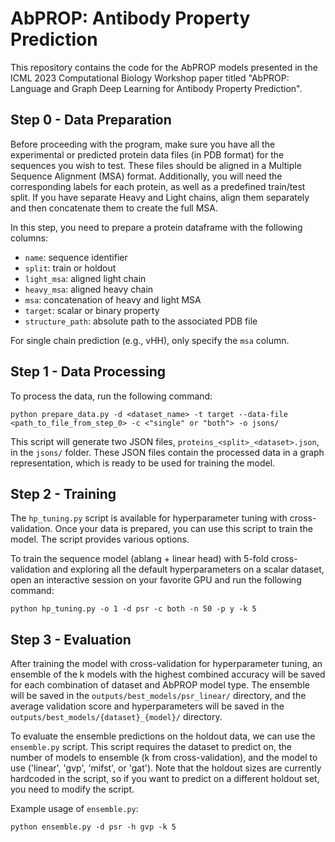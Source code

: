 # AbPROP: Antibody Property Prediction

This repository contains the code for the AbPROP models presented in the ICML 2023 Computational Biology Workshop paper titled "AbPROP: Language and Graph Deep Learning for Antibody Property Prediction".

## Step 0 - Data Preparation

Before proceeding with the program, make sure you have all the experimental or predicted protein data files (in PDB format) for the sequences you wish to test. These files should be aligned in a Multiple Sequence Alignment (MSA) format. Additionally, you will need the corresponding labels for each protein, as well as a predefined train/test split. If you have separate Heavy and Light chains, align them separately and then concatenate them to create the full MSA.

In this step, you need to prepare a protein dataframe with the following columns:

- `name`: sequence identifier
- `split`: train or holdout
- `light_msa`: aligned light chain
- `heavy_msa`: aligned heavy chain
- `msa`: concatenation of heavy and light MSA
- `target`: scalar or binary property
- `structure_path`: absolute path to the associated PDB file

For single chain prediction (e.g., vHH), only specify the `msa` column.

## Step 1 - Data Processing

To process the data, run the following command:

`python prepare_data.py -d <dataset_name> -t target --data-file <path_to_file_from_step_0> -c <"single" or "both"> -o jsons/`


This script will generate two JSON files, `proteins_<split>_<dataset>.json`, in the `jsons/` folder. These JSON files contain the processed data in a graph representation, which is ready to be used for training the model.

## Step 2 - Training

The `hp_tuning.py` script is available for hyperparameter tuning with cross-validation. Once your data is prepared, you can use this script to train the model. The script provides various options.

To train the sequence model (ablang + linear head) with 5-fold cross-validation and exploring all the default hyperparameters on a scalar dataset, open an interactive session on your favorite GPU and run the following command:

`python hp_tuning.py -o 1 -d psr -c both -n 50 -p y -k 5`


## Step 3 - Evaluation

After training the model with cross-validation for hyperparameter tuning, an ensemble of the k models with the highest combined accuracy will be saved for each combination of dataset and AbPROP model type. The ensemble will be saved in the `outputs/best_models/psr_linear/` directory, and the average validation score and hyperparameters will be saved in the `outputs/best_models/{dataset}_{model}/` directory.

To evaluate the ensemble predictions on the holdout data, we can use the `ensemble.py` script. This script requires the dataset to predict on, the number of models to ensemble (k from cross-validation), and the model to use ('linear', 'gvp', 'mifst', or 'gat'). Note that the holdout sizes are currently hardcoded in the script, so if you want to predict on a different holdout set, you need to modify the script.

Example usage of `ensemble.py`:

`python ensemble.py -d psr -h gvp -k 5`

